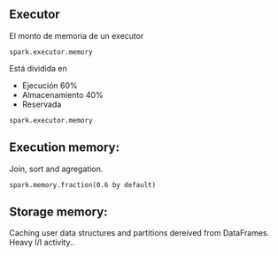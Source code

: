 ## Executor

El monto de memoria de un executor
```
spark.executor.memory
```
Está dividida en 
- Ejecución         60%
- Almacenamiento    40%
- Reservada

```
spark.executor.memory
```

## Execution memory:
Join, sort and agregation.
```
spark.memory.fraction(0.6 by default)
```
## Storage memory:
Caching user data structures and partitions dereived from DataFrames. Heavy I/I activity..


```
```